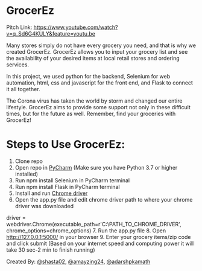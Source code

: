 # GrocerEz

Pitch Link: https://www.youtube.com/watch?v=q_Sd6G4KULY&feature=youtu.be

Many stores simply do not have every grocery you need, and that is why we created GrocerEz. GrocerEz allows you to input your grocery list and see the availability of your desired items at local retail stores and ordering services.

In this project, we used python for the backend, Selenium for web automation, html, css and javascript for the front end, and Flask to connect it all together.

The Corona virus has taken the world by storm and changed our entire lifestyle. GrocerEz aims to provide some support not only in these difficult times, but for the future as well. Remember, find your groceries with GrocerEz!

# Steps to Use GrocerEz:
1. Clone repo
2. Open repo in [PyCharm](https://www.jetbrains.com/pycharm/download/) (Make sure you have Python 3.7 or higher installed)
3. Run npm install Selenium in PyCharm terminal 
4. Run npm install Flask in PyCharm terminal
5. Install and run [Chrome driver](https://chromedriver.chromium.org/downloads)
6. Open the app.py file and edit chrome driver path to where your chrome driver was downloaded 

driver = webdriver.Chrome(executable_path=r'C:\PATH_TO_CHROME_DRIVER', chrome_options=chrome_options)
7. Run the app.py file
8. Open http://127.0.0.1:5000/ in your browser
9. Enter your grocery items/zip code and click submit (Based on your internet speed and computing power it will take 30 sec-2 min to finish running)

Created By:
[@shasta02](https://github.com/shasta02),
[@amayzing24](https://github.com/Amayzing24),
[@adarshpkamath](https://github.com/adarshpkamath)
